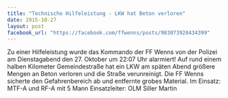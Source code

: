 ```yaml
---
title: "Technische Hilfeleistung - LKW hat Beton verloren"
date: 2015-10-27
layout: post
facebook_url: "https://facebook.com/ffwenns/posts/983073928434399"
---
```


Zu einer Hilfeleistung wurde das Kommando der FF Wenns von der Polizei am Dienstagabend den 27. Oktober um 22:07 Uhr alarmiert! Auf rund einem halben Kilometer Gemeindestraße hat ein LKW am späten Abend größere Mengen an Beton verloren und die Straße verunreinigt. Die FF Wenns sicherte den Gefahrenbereich ab und entfernte grobes Material. 
Im Einsatz: MTF-A und RF-A mit 5 Mann
Einsatzleiter: OLM Siller Martin